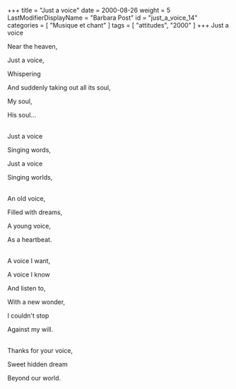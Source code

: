 +++
title = "Just a voice"
date = 2000-08-26
weight = 5
LastModifierDisplayName = "Barbara Post"
id = "just_a_voice_14"
categories = [ "Musique et chant" ]
tags = [ "attitudes", "2000" ]
+++
Just a voice

Near the heaven,

Just a voice,

Whispering

And suddenly taking out all its soul,

My soul,

His soul...

 \
Just a voice

Singing words,

Just a voice

Singing worlds,

 \
An old voice,

Filled with dreams,

A young voice,

As a heartbeat.

 \
A voice I want,

A voice I know

And listen to,

With a new wonder,

I couldn't stop

Against my will.

 \
Thanks for your voice,

Sweet hidden dream

Beyond our world.

